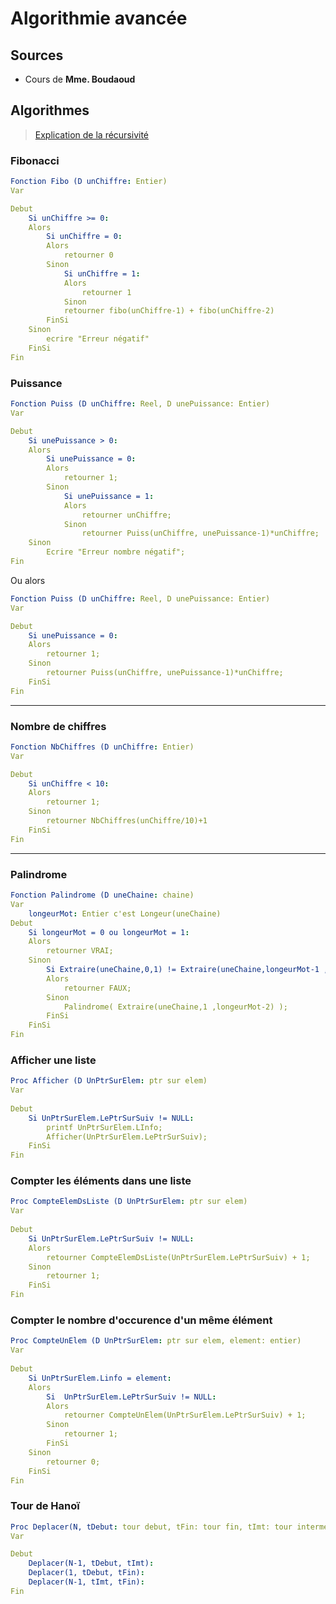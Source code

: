 <!--
Created by Its-Just-Nans - https://github.com/Its-Just-Nans
Copyright Its-Just-Nans
--->

# Algorithmie avancée

## Sources

- Cours de **Mme. Boudaoud**

## Algorithmes

> [Explication de la récursivité](https://youtu.be/rf60MejMz3E)

### Fibonacci

```yaml
Fonction Fibo (D unChiffre: Entier)
Var

Debut
    Si unChiffre >= 0:
    Alors
        Si unChiffre = 0:
        Alors
            retourner 0
        Sinon
            Si unChiffre = 1:
            Alors
                retourner 1
            Sinon
            retourner fibo(unChiffre-1) + fibo(unChiffre-2)
        FinSi
    Sinon
        ecrire "Erreur négatif"
    FinSi
Fin
```

### Puissance

```yaml
Fonction Puiss (D unChiffre: Reel, D unePuissance: Entier)
Var

Debut
    Si unePuissance > 0:
    Alors
        Si unePuissance = 0:
        Alors
            retourner 1;
        Sinon
            Si unePuissance = 1:
            Alors
                retourner unChiffre;
            Sinon
                retourner Puiss(unChiffre, unePuissance-1)*unChiffre;
    Sinon
        Ecrire "Erreur nombre négatif";
Fin
```

Ou alors

```yaml
Fonction Puiss (D unChiffre: Reel, D unePuissance: Entier)
Var

Debut
    Si unePuissance = 0:
    Alors
        retourner 1;
    Sinon
        retourner Puiss(unChiffre, unePuissance-1)*unChiffre;
    FinSi
Fin
```

---

### Nombre de chiffres

```yaml
Fonction NbChiffres (D unChiffre: Entier)
Var

Debut
    Si unChiffre < 10:
    Alors
        retourner 1;
    Sinon
        retourner NbChiffres(unChiffre/10)+1
    FinSi
Fin
```

---

### Palindrome

```yaml
Fonction Palindrome (D uneChaine: chaine)
Var
    longeurMot: Entier c'est Longeur(uneChaine)
Debut
    Si longeurMot = 0 ou longeurMot = 1:
    Alors
        retourner VRAI;
    Sinon
        Si Extraire(uneChaine,0,1) != Extraire(uneChaine,longeurMot-1 ,1):
        Alors
            retourner FAUX;
        Sinon
            Palindrome( Extraire(uneChaine,1 ,longeurMot-2) );
        FinSi
    FinSi
Fin
```

### Afficher une liste

```yaml
Proc Afficher (D UnPtrSurElem: ptr sur elem)
Var
    
Debut
    Si UnPtrSurElem.LePtrSurSuiv != NULL:
        printf UnPtrSurElem.LInfo;
        Afficher(UnPtrSurElem.LePtrSurSuiv);
    FinSi
Fin
```

### Compter les éléments dans une liste

```yaml
Proc CompteElemDsListe (D UnPtrSurElem: ptr sur elem)
Var
    
Debut
    Si UnPtrSurElem.LePtrSurSuiv != NULL:
    Alors
        retourner CompteElemDsListe(UnPtrSurElem.LePtrSurSuiv) + 1;
    Sinon
        retourner 1;
    FinSi
Fin
```

### Compter le nombre d'occurence d'un même élément

```yaml
Proc CompteUnElem (D UnPtrSurElem: ptr sur elem, element: entier)
Var
    
Debut
    Si UnPtrSurElem.Linfo = element:
    Alors
        Si  UnPtrSurElem.LePtrSurSuiv != NULL:
        Alors
            retourner CompteUnElem(UnPtrSurElem.LePtrSurSuiv) + 1;
        Sinon
            retourner 1;
        FinSi
    Sinon
        retourner 0;
    FinSi
Fin
```

### Tour de Hanoï

```yaml
Proc Deplacer(N, tDebut: tour debut, tFin: tour fin, tImt: tour intermediaire):
Var

Debut
    Deplacer(N-1, tDebut, tImt):
    Deplacer(1, tDebut, tFin):
    Deplacer(N-1, tImt, tFin):
Fin
```
